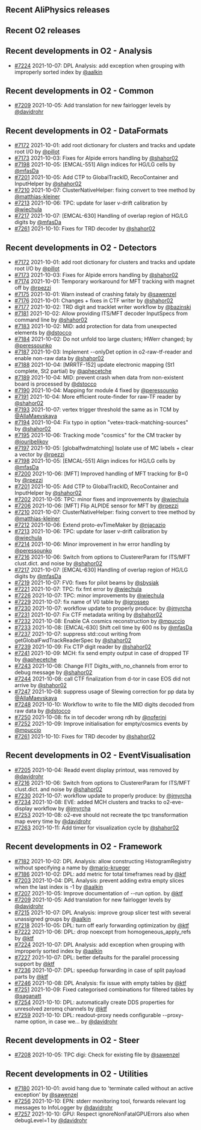 ## Recent AliPhysics releases
## Recent O2 releases
## Recent developments in O2 - Analysis
- [\#7224](https://github.com/AliceO2Group/AliceO2/pull/7224) 2021-10-07: DPL Analysis: add exception when grouping with improperly sorted index by [@aalkin](https://github.com/aalkin)
## Recent developments in O2 - Common
- [\#7209](https://github.com/AliceO2Group/AliceO2/pull/7209) 2021-10-05: Add translation for new fairlogger levels by [@davidrohr](https://github.com/davidrohr)
## Recent developments in O2 - DataFormats
- [\#7172](https://github.com/AliceO2Group/AliceO2/pull/7172) 2021-10-01: add root dictionary for clusters and tracks and update root I/O by [@pillot](https://github.com/pillot)
- [\#7173](https://github.com/AliceO2Group/AliceO2/pull/7173) 2021-10-03: Fixes for Alpide errors handling by [@shahor02](https://github.com/shahor02)
- [\#7198](https://github.com/AliceO2Group/AliceO2/pull/7198) 2021-10-05: [EMCAL-551] Align indices for HG/LG cells by [@mfasDa](https://github.com/mfasDa)
- [\#7201](https://github.com/AliceO2Group/AliceO2/pull/7201) 2021-10-05: Add CTP to GlobalTrackID, RecoContainer and InputHelper by [@shahor02](https://github.com/shahor02)
- [\#7210](https://github.com/AliceO2Group/AliceO2/pull/7210) 2021-10-07: ClusterNativeHelper: fixing convert to tree method by [@matthias-kleiner](https://github.com/matthias-kleiner)
- [\#7213](https://github.com/AliceO2Group/AliceO2/pull/7213) 2021-10-06: TPC: update for laser v-drift calibration by [@wiechula](https://github.com/wiechula)
- [\#7217](https://github.com/AliceO2Group/AliceO2/pull/7217) 2021-10-07: [EMCAL-630] Handling of overlap region of HG/LG digits by [@mfasDa](https://github.com/mfasDa)
- [\#7261](https://github.com/AliceO2Group/AliceO2/pull/7261) 2021-10-10: Fixes for TRD decoder by [@shahor02](https://github.com/shahor02)
## Recent developments in O2 - Detectors
- [\#7172](https://github.com/AliceO2Group/AliceO2/pull/7172) 2021-10-01: add root dictionary for clusters and tracks and update root I/O by [@pillot](https://github.com/pillot)
- [\#7173](https://github.com/AliceO2Group/AliceO2/pull/7173) 2021-10-03: Fixes for Alpide errors handling by [@shahor02](https://github.com/shahor02)
- [\#7174](https://github.com/AliceO2Group/AliceO2/pull/7174) 2021-10-01: Temporary workaround for MFT tracking with magnet off by [@rpezzi](https://github.com/rpezzi)
- [\#7175](https://github.com/AliceO2Group/AliceO2/pull/7175) 2021-10-01: Warn instead of crashing fataly by [@sawenzel](https://github.com/sawenzel)
- [\#7176](https://github.com/AliceO2Group/AliceO2/pull/7176) 2021-10-01: Changes + fixes in CTF writer by [@shahor02](https://github.com/shahor02)
- [\#7177](https://github.com/AliceO2Group/AliceO2/pull/7177) 2021-10-02: TRD digit and tracklet writer workflow by [@bazinski](https://github.com/bazinski)
- [\#7181](https://github.com/AliceO2Group/AliceO2/pull/7181) 2021-10-02: Allow providing ITS/MFT decoder InputSpecs from command line by [@shahor02](https://github.com/shahor02)
- [\#7183](https://github.com/AliceO2Group/AliceO2/pull/7183) 2021-10-02: MID: add protection for data from unexpected elements by [@dstocco](https://github.com/dstocco)
- [\#7184](https://github.com/AliceO2Group/AliceO2/pull/7184) 2021-10-02: Do not unfold too large clusters; HWerr changed; by [@peressounko](https://github.com/peressounko)
- [\#7187](https://github.com/AliceO2Group/AliceO2/pull/7187) 2021-10-03: Implement --onlyDet option in o2-raw-tf-reader and enable non-raw data by [@shahor02](https://github.com/shahor02)
- [\#7188](https://github.com/AliceO2Group/AliceO2/pull/7188) 2021-10-04: [MRRTF-152] update electronic mapping (St1 complete, St2 partial) by [@aphecetche](https://github.com/aphecetche)
- [\#7189](https://github.com/AliceO2Group/AliceO2/pull/7189) 2021-10-04: MID: prevent crash when data from non-existent board is processed by [@dstocco](https://github.com/dstocco)
- [\#7190](https://github.com/AliceO2Group/AliceO2/pull/7190) 2021-10-04: Mapping for module 4 fixed by [@peressounko](https://github.com/peressounko)
- [\#7191](https://github.com/AliceO2Group/AliceO2/pull/7191) 2021-10-04: More efficient route-finder for raw-TF reader by [@shahor02](https://github.com/shahor02)
- [\#7193](https://github.com/AliceO2Group/AliceO2/pull/7193) 2021-10-07: vertex trigger threshold  the same as in  TCM by [@AllaMaevskaya](https://github.com/AllaMaevskaya)
- [\#7194](https://github.com/AliceO2Group/AliceO2/pull/7194) 2021-10-04: Fix typo in option "vetex-track-matching-sources" by [@shahor02](https://github.com/shahor02)
- [\#7195](https://github.com/AliceO2Group/AliceO2/pull/7195) 2021-10-06: Tracking mode "cosmics" for the CM tracker by [@iouribelikov](https://github.com/iouribelikov)
- [\#7197](https://github.com/AliceO2Group/AliceO2/pull/7197) 2021-10-05: [globalfwdmatching] Isolate use of MC labels + clear a vector by [@rpezzi](https://github.com/rpezzi)
- [\#7198](https://github.com/AliceO2Group/AliceO2/pull/7198) 2021-10-05: [EMCAL-551] Align indices for HG/LG cells by [@mfasDa](https://github.com/mfasDa)
- [\#7200](https://github.com/AliceO2Group/AliceO2/pull/7200) 2021-10-06: [MFT] Improved handling of MFT tracking for B=0 by [@rpezzi](https://github.com/rpezzi)
- [\#7201](https://github.com/AliceO2Group/AliceO2/pull/7201) 2021-10-05: Add CTP to GlobalTrackID, RecoContainer and InputHelper by [@shahor02](https://github.com/shahor02)
- [\#7202](https://github.com/AliceO2Group/AliceO2/pull/7202) 2021-10-05: TPC: minor fixes and improvements by [@wiechula](https://github.com/wiechula)
- [\#7206](https://github.com/AliceO2Group/AliceO2/pull/7206) 2021-10-06: [MFT] Flip ALPIDE sensor for MFT by [@rpezzi](https://github.com/rpezzi)
- [\#7210](https://github.com/AliceO2Group/AliceO2/pull/7210) 2021-10-07: ClusterNativeHelper: fixing convert to tree method by [@matthias-kleiner](https://github.com/matthias-kleiner)
- [\#7212](https://github.com/AliceO2Group/AliceO2/pull/7212) 2021-10-06: Extend proto-evTimeMaker by [@njacazio](https://github.com/njacazio)
- [\#7213](https://github.com/AliceO2Group/AliceO2/pull/7213) 2021-10-06: TPC: update for laser v-drift calibration by [@wiechula](https://github.com/wiechula)
- [\#7214](https://github.com/AliceO2Group/AliceO2/pull/7214) 2021-10-06: Minor improvement in hw error handling by [@peressounko](https://github.com/peressounko)
- [\#7216](https://github.com/AliceO2Group/AliceO2/pull/7216) 2021-10-06: Switch from options to ClustererParam for ITS/MFT clust.dict. and noise by [@shahor02](https://github.com/shahor02)
- [\#7217](https://github.com/AliceO2Group/AliceO2/pull/7217) 2021-10-07: [EMCAL-630] Handling of overlap region of HG/LG digits by [@mfasDa](https://github.com/mfasDa)
- [\#7219](https://github.com/AliceO2Group/AliceO2/pull/7219) 2021-10-07: FV0: fixes for pilot beams by [@sbysiak](https://github.com/sbysiak)
- [\#7221](https://github.com/AliceO2Group/AliceO2/pull/7221) 2021-10-07: TPC: fix fmt error by [@wiechula](https://github.com/wiechula)
- [\#7226](https://github.com/AliceO2Group/AliceO2/pull/7226) 2021-10-07: TPC: minor improvements by [@wiechula](https://github.com/wiechula)
- [\#7229](https://github.com/AliceO2Group/AliceO2/pull/7229) 2021-10-07: fix name of V0 table by [@jgrosseo](https://github.com/jgrosseo)
- [\#7230](https://github.com/AliceO2Group/AliceO2/pull/7230) 2021-10-07: workflow update to properly produce: by [@jmyrcha](https://github.com/jmyrcha)
- [\#7231](https://github.com/AliceO2Group/AliceO2/pull/7231) 2021-10-07: Fix CTF metadata writing by [@shahor02](https://github.com/shahor02)
- [\#7232](https://github.com/AliceO2Group/AliceO2/pull/7232) 2021-10-08: Enable CA cosmics reconstruction by [@mpuccio](https://github.com/mpuccio)
- [\#7233](https://github.com/AliceO2Group/AliceO2/pull/7233) 2021-10-08: [EMCAL-630] Shift cell time by 600 ns by [@mfasDa](https://github.com/mfasDa)
- [\#7237](https://github.com/AliceO2Group/AliceO2/pull/7237) 2021-10-07: suppress std::cout writing from getGlobalFwdTrackReaderSpec by [@shahor02](https://github.com/shahor02)
- [\#7239](https://github.com/AliceO2Group/AliceO2/pull/7239) 2021-10-09: Fix CTP digit reader by [@shahor02](https://github.com/shahor02)
- [\#7241](https://github.com/AliceO2Group/AliceO2/pull/7241) 2021-10-09: MCH: fix send empty output in case of dropped TF by [@aphecetche](https://github.com/aphecetche)
- [\#7243](https://github.com/AliceO2Group/AliceO2/pull/7243) 2021-10-08: Change FIT Digits_with_no_channels from error to debug message by [@shahor02](https://github.com/shahor02)
- [\#7244](https://github.com/AliceO2Group/AliceO2/pull/7244) 2021-10-08: call CTF finalization from d-tor in case EOS did not arrive by [@shahor02](https://github.com/shahor02)
- [\#7247](https://github.com/AliceO2Group/AliceO2/pull/7247) 2021-10-08: suppress usage of Slewing correction for pp data by [@AllaMaevskaya](https://github.com/AllaMaevskaya)
- [\#7248](https://github.com/AliceO2Group/AliceO2/pull/7248) 2021-10-10: Workflow to write to file the MID digits decoded from raw data by [@dstocco](https://github.com/dstocco)
- [\#7250](https://github.com/AliceO2Group/AliceO2/pull/7250) 2021-10-08: fix in tof decoder wrong rdh by [@noferini](https://github.com/noferini)
- [\#7252](https://github.com/AliceO2Group/AliceO2/pull/7252) 2021-10-09: Improve initialisation for empty/cosmics events by [@mpuccio](https://github.com/mpuccio)
- [\#7261](https://github.com/AliceO2Group/AliceO2/pull/7261) 2021-10-10: Fixes for TRD decoder by [@shahor02](https://github.com/shahor02)
## Recent developments in O2 - EventVisualisation
- [\#7205](https://github.com/AliceO2Group/AliceO2/pull/7205) 2021-10-04: Readd event display printout, was removed by [@davidrohr](https://github.com/davidrohr)
- [\#7216](https://github.com/AliceO2Group/AliceO2/pull/7216) 2021-10-06: Switch from options to ClustererParam for ITS/MFT clust.dict. and noise by [@shahor02](https://github.com/shahor02)
- [\#7230](https://github.com/AliceO2Group/AliceO2/pull/7230) 2021-10-07: workflow update to properly produce: by [@jmyrcha](https://github.com/jmyrcha)
- [\#7234](https://github.com/AliceO2Group/AliceO2/pull/7234) 2021-10-08: EVE: added MCH clusters and tracks to o2-eve-display workflow by [@jmyrcha](https://github.com/jmyrcha)
- [\#7253](https://github.com/AliceO2Group/AliceO2/pull/7253) 2021-10-08: o2-eve should not recreate the tpc transformation map every time by [@davidrohr](https://github.com/davidrohr)
- [\#7263](https://github.com/AliceO2Group/AliceO2/pull/7263) 2021-10-11: Add timer for visualization cycle by [@shahor02](https://github.com/shahor02)
## Recent developments in O2 - Framework
- [\#7182](https://github.com/AliceO2Group/AliceO2/pull/7182) 2021-10-02: DPL Analysis: allow constructing HistogramRegistry without specifying a name by [@mario-krueger](https://github.com/mario-krueger)
- [\#7186](https://github.com/AliceO2Group/AliceO2/pull/7186) 2021-10-02: DPL: add metric for total timeframes read by [@ktf](https://github.com/ktf)
- [\#7203](https://github.com/AliceO2Group/AliceO2/pull/7203) 2021-10-04: DPL Analysis: prevent adding extra empty slices when the last index is -1 by [@aalkin](https://github.com/aalkin)
- [\#7207](https://github.com/AliceO2Group/AliceO2/pull/7207) 2021-10-05: Improve documentation of --run option. by [@ktf](https://github.com/ktf)
- [\#7209](https://github.com/AliceO2Group/AliceO2/pull/7209) 2021-10-05: Add translation for new fairlogger levels by [@davidrohr](https://github.com/davidrohr)
- [\#7215](https://github.com/AliceO2Group/AliceO2/pull/7215) 2021-10-07: DPL Analysis: improve group slicer test with several unassigned groups by [@aalkin](https://github.com/aalkin)
- [\#7218](https://github.com/AliceO2Group/AliceO2/pull/7218) 2021-10-05: DPL: turn off early forwarding optimization by [@ktf](https://github.com/ktf)
- [\#7222](https://github.com/AliceO2Group/AliceO2/pull/7222) 2021-10-06: DPL: drop noexcept from homogeneous_apply_refs by [@ktf](https://github.com/ktf)
- [\#7224](https://github.com/AliceO2Group/AliceO2/pull/7224) 2021-10-07: DPL Analysis: add exception when grouping with improperly sorted index by [@aalkin](https://github.com/aalkin)
- [\#7227](https://github.com/AliceO2Group/AliceO2/pull/7227) 2021-10-07: DPL: better defaults for the parallel processing support by [@ktf](https://github.com/ktf)
- [\#7236](https://github.com/AliceO2Group/AliceO2/pull/7236) 2021-10-07: DPL: speedup forwarding in case of split payload parts by [@ktf](https://github.com/ktf)
- [\#7246](https://github.com/AliceO2Group/AliceO2/pull/7246) 2021-10-08: DPL Analysis: fix issue with empty tables by [@ktf](https://github.com/ktf)
- [\#7251](https://github.com/AliceO2Group/AliceO2/pull/7251) 2021-10-09: Fixed categorised combinations for filtered tables by [@saganatt](https://github.com/saganatt)
- [\#7254](https://github.com/AliceO2Group/AliceO2/pull/7254) 2021-10-10: DPL: automatically create DDS properties for unresolved zeromq channels by [@ktf](https://github.com/ktf)
- [\#7259](https://github.com/AliceO2Group/AliceO2/pull/7259) 2021-10-10: DPL: readout-proxy needs configurable --proxy-name option, in case we… by [@davidrohr](https://github.com/davidrohr)
## Recent developments in O2 - Steer
- [\#7208](https://github.com/AliceO2Group/AliceO2/pull/7208) 2021-10-05: TPC digi: Check for existing file by [@sawenzel](https://github.com/sawenzel)
## Recent developments in O2 - Utilities
- [\#7180](https://github.com/AliceO2Group/AliceO2/pull/7180) 2021-10-01: avoid hang due to 'terminate called without an active exception' by [@sawenzel](https://github.com/sawenzel)
- [\#7256](https://github.com/AliceO2Group/AliceO2/pull/7256) 2021-10-10: EPN: stderr monitoring tool, forwards relevant log messages to InfoLogger by [@davidrohr](https://github.com/davidrohr)
- [\#7257](https://github.com/AliceO2Group/AliceO2/pull/7257) 2021-10-10: GPU: Respect ignoreNonFatalGPUErrors also when debugLevel=1 by [@davidrohr](https://github.com/davidrohr)
